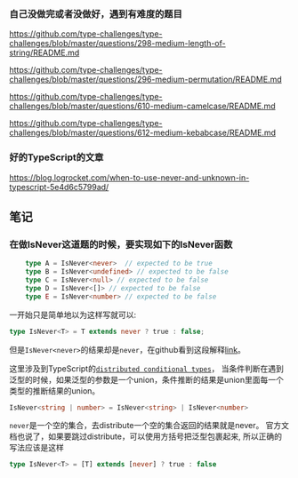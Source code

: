 ### 

### 自己没做完或者没做好，遇到有难度的题目
https://github.com/type-challenges/type-challenges/blob/master/questions/298-medium-length-of-string/README.md

https://github.com/type-challenges/type-challenges/blob/master/questions/296-medium-permutation/README.md

https://github.com/type-challenges/type-challenges/blob/master/questions/610-medium-camelcase/README.md

https://github.com/type-challenges/type-challenges/blob/master/questions/612-medium-kebabcase/README.md


### 好的TypeScript的文章
https://blog.logrocket.com/when-to-use-never-and-unknown-in-typescript-5e4d6c5799ad/

## 笔记

### 在做IsNever这道题的时候，要实现如下的IsNever函数
  
```ts
    type A = IsNever<never>  // expected to be true
    type B = IsNever<undefined> // expected to be false
    type C = IsNever<null> // expected to be false
    type D = IsNever<[]> // expected to be false
    type E = IsNever<number> // expected to be false
```
一开始只是简单地以为这样写就可以:
```ts
type IsNever<T> = T extends never ? true : false;
```
但是`IsNever<never>`的结果却是`never`，在github看到这段解释[link](https://github.com/microsoft/TypeScript/issues/31751#issuecomment-498526919)。

这里涉及到TypeScript的[`distributed conditional types`](https://www.typescriptlang.org/docs/handbook/2/conditional-types.html#distributive-conditional-types)，
当条件判断在遇到泛型的时候，如果泛型的参数是一个union，条件推断的结果是union里面每一个类型的推断结果的union。

```ts
IsNever<string | number> = IsNever<string> | IsNever<number>
```
`never`是一个空的集合，去distribute一个空的集合返回的结果就是never。
官方文档也说了，如果要跳过distribute，可以使用方括号把泛型包裹起来,
所以正确的写法应该是这样
```ts
type IsNever<T> = [T] extends [never] ? true : false
```